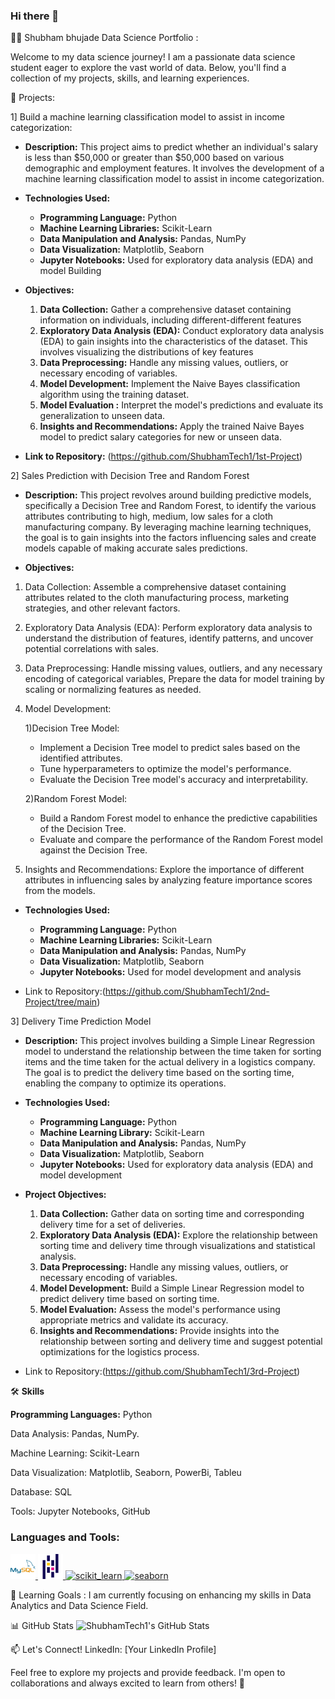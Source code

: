 ### Hi there 👋

<!--
**ShubhamTech1/ShubhamTech1** is a ✨ _special_ ✨ repository because its `README.md` (this file) appears on your GitHub profile.

Here are some ideas to get you started:

- 🔭 I’m currently working on ...
- 🌱 I’m currently learning ...
- 👯 I’m looking to collaborate on ...
- 🤔 I’m looking for help with ...
- 💬 Ask me about ...
- 📫 How to reach me: ...
- 😄 Pronouns: ...
- ⚡ Fun fact: ...
-->
👩‍💻 Shubham bhujade Data Science Portfolio : 

Welcome to my data science journey! I am a passionate data science student eager to explore the vast world of data. Below, you'll find a collection of my projects, skills, and learning experiences.

🚀 Projects:

1] Build a machine learning classification model to assist in income categorization:

- **Description:** This project aims to predict whether an individual's salary is less than $50,000 or greater than $50,000 based on various demographic and employment features. It involves the development of a machine learning classification model to assist in income categorization.

- **Technologies Used:**
  - **Programming Language:** Python
  - **Machine Learning Libraries:** Scikit-Learn
  - **Data Manipulation and Analysis:** Pandas, NumPy
  - **Data Visualization:** Matplotlib, Seaborn
  - **Jupyter Notebooks:** Used for exploratory data analysis (EDA) and model Building

- **Objectives:**
  1. **Data Collection:** Gather a comprehensive dataset containing information on individuals, including different-different features
  2. **Exploratory Data Analysis (EDA):** Conduct exploratory data analysis (EDA) to gain insights into the characteristics of the dataset. This involves visualizing the 
     distributions of key features
  3. **Data Preprocessing:** Handle any missing values, outliers, or necessary encoding of variables.   
  4. **Model Development:** Implement the Naive Bayes classification algorithm using the training dataset.
  5. **Model Evaluation :** Interpret the model's predictions and evaluate its generalization to unseen data.
  6. **Insights and Recommendations:** Apply the trained Naive Bayes model to predict salary categories for new or unseen data.
   
- **Link to Repository:** (https://github.com/ShubhamTech1/1st-Project) 


2] Sales Prediction with Decision Tree and Random Forest

- **Description:** This project revolves around building predictive models, specifically a Decision Tree and Random Forest, to identify the various attributes contributing to high, medium, low sales for a cloth manufacturing company. By leveraging machine learning techniques, the goal is to gain insights into the factors influencing sales and create models capable of making accurate sales predictions.

- **Objectives:**
 1. Data Collection: Assemble a comprehensive dataset containing attributes related to the cloth manufacturing process, marketing strategies, and other relevant 
     factors.
 2. Exploratory Data Analysis (EDA): Perform exploratory data analysis to understand the distribution of features, identify patterns, and uncover potential correlations with sales.
 3. Data Preprocessing: Handle missing values, outliers, and any necessary encoding of categorical variables, Prepare the data for model training by scaling or normalizing features as needed.
 4. Model Development:
    
    1)Decision Tree Model:
      - Implement a Decision Tree model to predict sales based on the identified attributes.
      - Tune hyperparameters to optimize the model's performance.
      - Evaluate the Decision Tree model's accuracy and interpretability.
      
    2)Random Forest Model:
      - Build a Random Forest model to enhance the predictive capabilities of the Decision Tree.
      - Evaluate and compare the performance of the Random Forest model against the Decision Tree.
        
 5. Insights and Recommendations: Explore the importance of different attributes in influencing sales by analyzing feature importance scores from the models.


- **Technologies Used:**
  - **Programming Language:** Python
  - **Machine Learning Libraries:** Scikit-Learn
  - **Data Manipulation and Analysis:** Pandas, NumPy
  - **Data Visualization:** Matplotlib, Seaborn
  - **Jupyter Notebooks:** Used for model development and analysis

- Link to Repository:(https://github.com/ShubhamTech1/2nd-Project/tree/main)





3] Delivery Time Prediction Model

- **Description:** This project involves building a Simple Linear Regression model to understand the relationship between the time taken for sorting items and the time taken for the actual delivery in a logistics company. The goal is to predict the delivery time based on the sorting time, enabling the company to optimize its operations.

- **Technologies Used:**
  - **Programming Language:** Python
  - **Machine Learning Library:** Scikit-Learn
  - **Data Manipulation and Analysis:** Pandas, NumPy
  - **Data Visualization:** Matplotlib, Seaborn
  - **Jupyter Notebooks:** Used for exploratory data analysis (EDA) and model development


- **Project Objectives:**
  1. **Data Collection:** Gather data on sorting time and corresponding delivery time for a set of deliveries.
  2. **Exploratory Data Analysis (EDA):** Explore the relationship between sorting time and delivery time through visualizations and statistical analysis.
  3. **Data Preprocessing:** Handle any missing values, outliers, or necessary encoding of variables.
  4. **Model Development:** Build a Simple Linear Regression model to predict delivery time based on sorting time.
  5. **Model Evaluation:** Assess the model's performance using appropriate metrics and validate its accuracy.
  6. **Insights and Recommendations:** Provide insights into the relationship between sorting and delivery time and suggest potential optimizations for the logistics 
       process.

- Link to Repository:(https://github.com/ShubhamTech1/3rd-Project)


🛠️ **Skills**

**Programming Languages:** Python

Data Analysis: Pandas, NumPy.

Machine Learning: Scikit-Learn

Data Visualization: Matplotlib, Seaborn, PowerBi, Tableu

Database: SQL

Tools: Jupyter Notebooks, GitHub


<h3 align="left">Languages and Tools:</h3>
<p align="left"> <a href="https://www.mysql.com/" target="_blank" rel="noreferrer"> <img src="https://raw.githubusercontent.com/devicons/devicon/master/icons/mysql/mysql-original-wordmark.svg" alt="mysql" width="40" height="40"/> </a> <a href="https://pandas.pydata.org/" target="_blank" rel="noreferrer"> <img src="https://raw.githubusercontent.com/devicons/devicon/2ae2a900d2f041da66e950e4d48052658d850630/icons/pandas/pandas-original.svg" alt="pandas" width="40" height="40"/> </a> <a href="https://scikit-learn.org/" target="_blank" rel="noreferrer"> <img src="https://upload.wikimedia.org/wikipedia/commons/0/05/Scikit_learn_logo_small.svg" alt="scikit_learn" width="40" height="40"/> </a> <a href="https://seaborn.pydata.org/" target="_blank" rel="noreferrer"> <img src="https://seaborn.pydata.org/_images/logo-mark-lightbg.svg" alt="seaborn" width="40" height="40"/> </a> </p>


🌱 Learning Goals :
I am currently focusing on enhancing my skills in Data Analytics and Data Science Field.

📊 GitHub Stats
![ShubhamTech1's GitHub Stats](https://github-readme-stats.vercel.app/api?username=ShubhamTech1&show_icons=true&theme=radical)

📫 Let's Connect!
LinkedIn: [Your LinkedIn Profile]

Feel free to explore my projects and provide feedback. I'm open to collaborations and always excited to learn from others! 🌟


